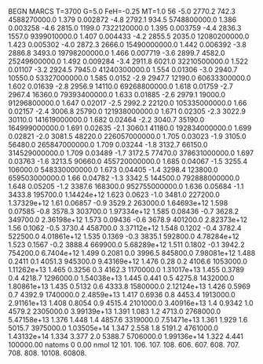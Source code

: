 BEGN
MARCS T=3700 G=5.0 FeH=-0.25 MT=1.0
                  56
-5.0 2770.2 742.3 4588270000.0 1.379 0.002872 
-4.8 2792.1 934.5 5748800000.0 1.386 0.003258 
-4.6 2815.0 1199.0 7322120000.0 1.395 0.003759 
-4.4 2836.3 1557.0 9399010000.0 1.407 0.004433 
-4.2 2855.5 2035.0 12080200000.0 1.423 0.005302 
-4.0 2872.3 2666.0 15490000000.0 1.442 0.006392 
-3.8 2886.8 3493.0 19798200000.0 1.466 0.007719 
-3.6 2899.7 4582.0 25249600000.0 1.492 0.009284 
-3.4 2911.8 6021.0 32210500000.0 1.522 0.01107 
-3.2 2924.5 7945.0 41240300000.0 1.554 0.01306 
-3.0 2940.7 10550.0 53327000000.0 1.585 0.0152 
-2.9 2947.7 12190.0 60633300000.0 1.602 0.01639 
-2.8 2956.9 14110.0 69268800000.0 1.618 0.01759 
-2.7 2967.4 16360.0 79393400000.0 1.633 0.01885 
-2.6 2979.1 19000.0 91296800000.0 1.647 0.02017 
-2.5 2992.2 22120.0 105335000000.0 1.66 0.02157 
-2.4 3006.8 25790.0 121938000000.0 1.671 0.02305 
-2.3 3022.9 30110.0 141619000000.0 1.682 0.02464 
-2.2 3040.7 35190.0 164999000000.0 1.691 0.02635 
-2.1 3060.1 41180.0 192834000000.0 1.699 0.02821 
-2.0 3081.5 48220.0 226057000000.0 1.705 0.03023 
-1.9 3105.0 56480.0 265847000000.0 1.709 0.03244 
-1.8 3132.7 66150.0 314529000000.0 1.709 0.03489 
-1.7 3172.5 77470.0 378631000000.0 1.697 0.03763 
-1.6 3213.5 90660.0 455720000000.0 1.685 0.04067 
-1.5 3255.4 106000.0 548330000000.0 1.673 0.04405 
-1.4 3298.4 123800.0 659503000000.0 1.66 0.04782 
-1.3 3342.5 144500.0 792888000000.0 1.648 0.05205 
-1.2 3387.6 168300.0 952755000000.0 1.636 0.05684 
-1.1 3433.8 195700.0 1.14424e+12 1.623 0.0623 
-1.0 3481.0 227200.0 1.37329e+12 1.61 0.06857 
-0.9 3529.2 263000.0 1.64693e+12 1.598 0.07585 
-0.8 3578.3 303700.0 1.97334e+12 1.585 0.08436 
-0.7 3628.2 349700.0 2.36198e+12 1.573 0.09436 
-0.6 3678.9 401200.0 2.82373e+12 1.56 0.1062 
-0.5 3730.4 458700.0 3.37112e+12 1.548 0.1202 
-0.4 3782.4 522500.0 4.01861e+12 1.535 0.1369 
-0.3 3835.1 592800.0 4.78284e+12 1.523 0.1567 
-0.2 3888.4 669900.0 5.68289e+12 1.511 0.1802 
-0.1 3942.2 754200.0 6.7404e+12 1.499 0.2081 
0.0 3996.5 845800.0 7.98081e+12 1.488 0.2411 
0.1 4051.3 945300.0 9.43169e+12 1.476 0.28 
0.2 4106.6 1053000.0 1.11262e+13 1.465 0.3256 
0.3 4162.3 1170000.0 1.31017e+13 1.455 0.3789 
0.4 4218.7 1296000.0 1.54038e+13 1.445 0.441 
0.5 4275.8 1432000.0 1.80861e+13 1.435 0.5132 
0.6 4333.8 1580000.0 2.12124e+13 1.426 0.5969 
0.7 4392.9 1740000.0 2.4859e+13 1.417 0.6936 
0.8 4453.4 1913000.0 2.91161e+13 1.408 0.8054 
0.9 4515.4 2101000.0 3.40916e+13 1.4 0.9342 
1.0 4579.2 2305000.0 3.99139e+13 1.391 1.083 
1.2 4713.0 2768000.0 5.47158e+13 1.376 1.448 
1.4 4857.6 3319000.0 7.51471e+13 1.361 1.929 
1.6 5015.7 3975000.0 1.03505e+14 1.347 2.558 
1.8 5191.2 4761000.0 1.43132e+14 1.334 3.377 
2.0 5388.7 5706000.0 1.99136e+14 1.322 4.441 
100000.00
natoms              0      0.00
nmol          12
          101.         106.       107.      108.         606.        607.        608.
          707.         708.       808.    10108.       60808.
